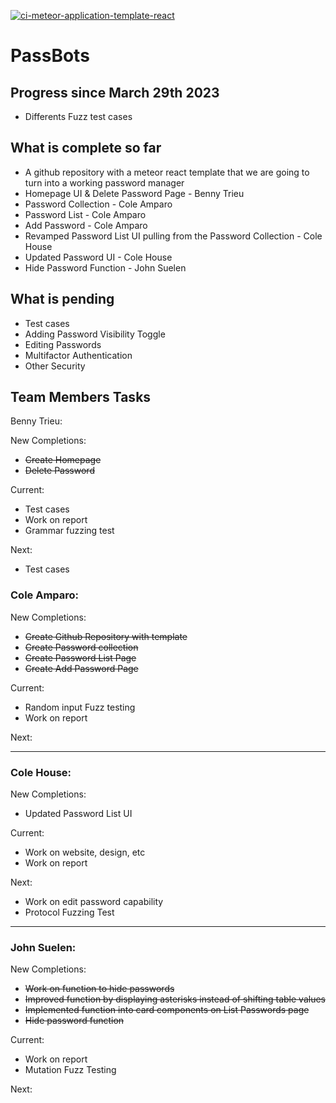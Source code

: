[![ci-meteor-application-template-react](https://github.com/ics-software-engineering/meteor-application-template-react/actions/workflows/ci.yml/badge.svg)](https://github.com/ics-software-engineering/meteor-application-template-react/actions/workflows/ci.yml)


# PassBots 


## Progress since March 29th 2023
- Differents Fuzz test cases



## What is complete so far 

- A github repository with a meteor react template that we are going to turn into a working password manager 
- Homepage UI & Delete Password Page - Benny Trieu
- Password Collection - Cole Amparo
- Password List - Cole Amparo
- Add Password - Cole Amparo
- Revamped Password List UI pulling from the Password Collection - Cole House 
- Updated Password UI - Cole House
- Hide Password Function - John Suelen


## What is pending

- Test cases 
- Adding Password Visibility Toggle
- Editing Passwords
- Multifactor Authentication 
- Other Security 

## Team Members Tasks

Benny Trieu:

New Completions:
- ~~Create Homepage~~
- ~~Delete Password~~

Current:
- Test cases
- Work on report
- Grammar fuzzing test

Next: 

- Test cases


### Cole Amparo: 

New Completions:
- ~~Create Github Repository with template~~
- ~~Create Password collection~~
- ~~Create Password List Page~~
- ~~Create Add Password Page~~

Current: 
- Random input Fuzz testing
- Work on report

Next: 


---


### Cole House: 

New Completions: 
- Updated Password List UI

Current:
- Work on website, design, etc 
- Work on report

Next: 
- Work on edit password capability
- Protocol Fuzzing Test

---


### John Suelen: 

New Completions: 
- ~~Work on function to hide passwords~~
- ~~Improved function by displaying asterisks instead of shifting table values~~
- ~~Implemented function into card components on List Passwords page~~
- ~~Hide password function~~

Current: 
- Work on report
- Mutation Fuzz Testing

Next: 








